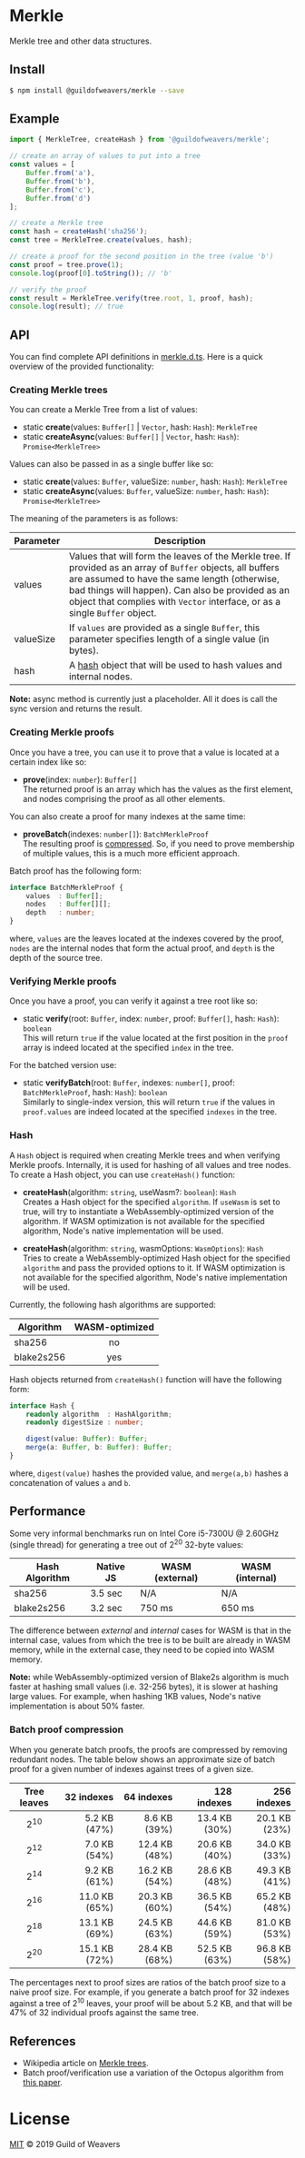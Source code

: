 # Merkle
Merkle tree and other data structures.

## Install
```bash
$ npm install @guildofweavers/merkle --save
```

## Example
```TypeScript
import { MerkleTree, createHash } from '@guildofweavers/merkle';

// create an array of values to put into a tree
const values = [
    Buffer.from('a'),
    Buffer.from('b'),
    Buffer.from('c'),
    Buffer.from('d')
];

// create a Merkle tree
const hash = createHash('sha256');
const tree = MerkleTree.create(values, hash);

// create a proof for the second position in the tree (value 'b')
const proof = tree.prove(1);
console.log(proof[0].toString()); // 'b'

// verify the proof
const result = MerkleTree.verify(tree.root, 1, proof, hash);
console.log(result); // true
```

## API
You can find complete API definitions in [merkle.d.ts](/merkle.d.ts). Here is a quick overview of the provided functionality:

### Creating Merkle trees
You can create a Merkle Tree from a list of values:

* static **create**(values: `Buffer[]` | `Vector`, hash: `Hash`): `MerkleTree`
* static **createAsync**(values: `Buffer[]` | `Vector`, hash: `Hash`): `Promise<MerkleTree>`

Values can also be passed in as a single buffer like so:

* static **create**(values: `Buffer`, valueSize: `number`, hash: `Hash`): `MerkleTree`
* static **createAsync**(values: `Buffer`, valueSize: `number`, hash: `Hash`): `Promise<MerkleTree>`

The meaning of the parameters is as follows:

| Parameter | Description |
| --------- | ----------- |
| values    | Values that will form the leaves of the Merkle tree. If provided as an array of `Buffer` objects, all buffers are assumed to have the same length (otherwise, bad things will happen). Can also be provided as an object that complies with `Vector` interface, or as a single `Buffer` object. |
| valueSize | If `values` are provided as a single `Buffer`, this parameter specifies length of a single value (in bytes). |
| hash      | A [hash](#Hash) object that will be used to hash values and internal nodes. |

**Note:** async method is currently just a placeholder. All it does is call the sync version and returns the result.

### Creating Merkle proofs
Once you have a tree, you can use it to prove that a value is located at a certain index like so:

* **prove**(index: `number`): `Buffer[]`<br />
  The returned proof is an array which has the values as the first element, and nodes comprising the proof as all other elements.

You can also create a proof for many indexes at the same time:

* **proveBatch**(indexes: `number[]`): `BatchMerkleProof`<br />
  The resulting proof is [compressed](#Batch-proof-compression). So, if you need to prove membership of multiple values, this is a much more efficient approach.
  
Batch proof has the following form:

```TypeScript
interface BatchMerkleProof {
    values  : Buffer[];
    nodes   : Buffer[][];
    depth   : number;
}
```
where, `values` are the leaves located at the indexes covered by the proof, `nodes` are the internal nodes that form the actual proof, and `depth` is the depth of the source tree.

### Verifying Merkle proofs
Once you have a proof, you can verify it against a tree root like so:

* static **verify**(root: `Buffer`, index: `number`, proof: `Buffer[]`, hash: `Hash`): `boolean`<br />
  This will return `true` if the value located at the first position in the `proof` array is indeed located at the specified `index` in the tree.

For the batched version use:

* static **verifyBatch**(root: `Buffer`, indexes: `number[]`, proof: `BatchMerkleProof`, hash: `Hash`): `boolean`<br />
  Similarly to single-index version, this will return `true` if the values in `proof.values` are indeed located at the specified `indexes` in the tree.

### Hash
A `Hash` object is required when creating Merkle trees and when verifying Merkle proofs. Internally, it is used for hashing of all values and tree nodes. To create a Hash object, you can use `createHash()` function:

* **createHash**(algorithm: `string`, useWasm?: `boolean`): `Hash`<br />
  Creates a Hash object for the specified `algorithm`. If `useWasm` is set to true, will try to instantiate a WebAssembly-optimized version of the algorithm. If WASM optimization is not available for the specified algorithm, Node's native implementation will be used.

* **createHash**(algorithm: `string`, wasmOptions: `WasmOptions`): `Hash`<br />
  Tries to create a WebAssembly-optimized Hash object for the specified `algorithm` and pass the provided options to it. If WASM optimization is not available for the specified algorithm, Node's native implementation will be used.

Currently, the following hash algorithms are supported:

| Algorithm  | WASM-optimized |
| ---------- | :------------: |
| sha256     | no             |
| blake2s256 | yes            |

Hash objects returned from `createHash()` function will have the following form:
```TypeScript
interface Hash {
    readonly algorithm  : HashAlgorithm;
    readonly digestSize : number;

    digest(value: Buffer): Buffer;
    merge(a: Buffer, b: Buffer): Buffer;
}
```
where, `digest(value)` hashes the provided value, and `merge(a,b)` hashes a concatenation of values `a` and `b`.

## Performance
Some very informal benchmarks run on Intel Core i5-7300U @ 2.60GHz (single thread) for generating a tree out of 2<sup>20</sup> 32-byte values:

| Hash Algorithm | Native JS | WASM (external) | WASM (internal)  |
| -------------- | --------- | --------------- | ---------------- |
| sha256         | 3.5 sec   |  N/A            | N/A              |
| blake2s256     | 3.2 sec   | 750 ms          | 650 ms           |

The difference between _external_ and _internal_ cases for WASM is that in the internal case, values from which the tree is to be built are already in WASM memory, while in the external case, they need to be copied into WASM memory.

**Note:** while WebAssembly-optimized version of Blake2s algorithm is much faster at hashing small values (i.e. 32-256 bytes), it is slower at hashing large values. For example, when hashing 1KB values, Node's native implementation is about 50% faster.

### Batch proof compression
When you generate batch proofs, the proofs are compressed by removing redundant nodes. The table below shows an approximate size of batch proof for a given number of indexes against trees of a given size.

| Tree leaves    | 32 indexes    | 64 indexes    | 128 indexes   | 256 indexes   |
| :------------: | ------------: | ------------: | ------------: | ------------: |
| 2<sup>10</sup> | 5.2 KB (47%)  | 8.6 KB (39%)  | 13.4 KB (30%) | 20.1 KB (23%) |
| 2<sup>12</sup> | 7.0 KB (54%)  | 12.4 KB (48%) | 20.6 KB (40%) | 34.0 KB (33%) |
| 2<sup>14</sup> | 9.2 KB (61%)  | 16.2 KB (54%) | 28.6 KB (48%) | 49.3 KB (41%) |
| 2<sup>16</sup> | 11.0 KB (65%) | 20.3 KB (60%) | 36.5 KB (54%) | 65.2 KB (48%) |
| 2<sup>18</sup> | 13.1 KB (69%) | 24.5 KB (63%) | 44.6 KB (59%) | 81.0 KB (53%) |
| 2<sup>20</sup> | 15.1 KB (72%) | 28.4 KB (68%) | 52.5 KB (63%) | 96.8 KB (58%) |

The percentages next to proof sizes are ratios of the batch proof size to a naive proof size. For example, if you generate a batch proof for 32 indexes against a tree of 2<sup>10</sup> leaves, your proof will be about 5.2 KB, and that will be 47% of 32 individual proofs against the same tree.

## References

* Wikipedia article on [Merkle trees](https://en.wikipedia.org/wiki/Merkle_tree).
* Batch proof/verification use a variation of the Octopus algorithm from [this paper](https://eprint.iacr.org/2017/933.pdf).

# License
[MIT](/LICENSE) © 2019 Guild of Weavers